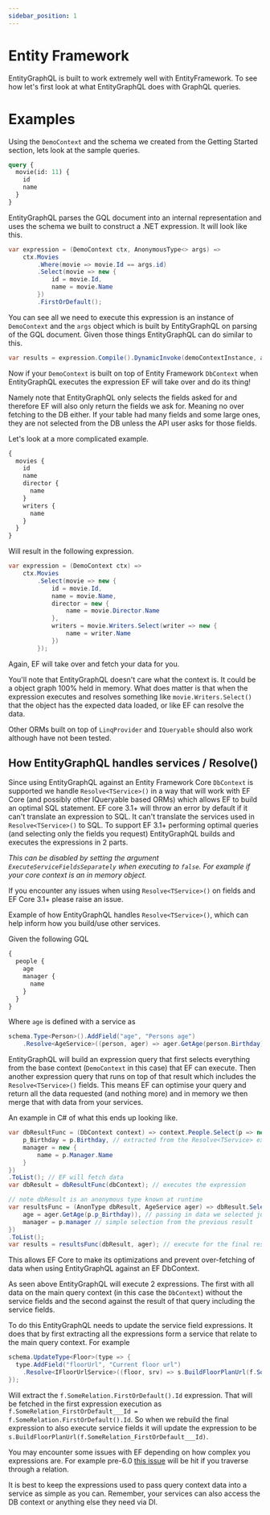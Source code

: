 ```yaml
---
sidebar_position: 1
---
```


# Entity Framework

EntityGraphQL is built to work extremely well with EntityFramework. To see how let's first look at what EntityGraphQL does with GraphQL queries.

# Examples

Using the `DemoContext` and the schema we created from the Getting Started section, lets look at the sample queries.

```graphql
query {
  movie(id: 11) {
    id
    name
  }
}
```

EntityGraphQL parses the GQL document into an internal representation and uses the schema we built to construct a .NET expression. It will look like this.

```cs
var expression = (DemoContext ctx, AnonymousType<> args) =>
    ctx.Movies
        .Where(movie => movie.Id == args.id)
        .Select(movie => new {
            id = movie.Id,
            name = movie.Name
        })
        .FirstOrDefault();
```

You can see all we need to execute this expression is an instance of `DemoContext` and the `args` object which is built by EntityGraphQL on parsing of the GQL document. Given those things EntityGraphQL can do similar to this.

```cs
var results = expression.Compile().DynamicInvoke(demoContextInstance, argInstance);
```

Now if your `DemoContext` is built on top of Entity Framework `DbContext` when EntityGraphQL executes the expression EF will take over and do its thing!

Namely note that EntityGraphQL only selects the fields asked for and therefore EF will also only return the fields we ask for. Meaning no over fetching to the DB either. If your table had many fields and some large ones, they are not selected from the DB unless the API user asks for those fields.

Let's look at a more complicated example.

```graphql
{
  movies {
    id
    name
    director {
      name
    }
    writers {
      name
    }
  }
}
```

Will result in the following expression.

```cs
var expression = (DemoContext ctx) =>
    ctx.Movies
        .Select(movie => new {
            id = movie.Id,
            name = movie.Name,
            director = new {
                name = movie.Director.Name
            },
            writers = movie.Writers.Select(writer => new {
                name = writer.Name
            })
        });
```

Again, EF will take over and fetch your data for you.

You'll note that EntityGraphQL doesn't care what the context is. It could be a object graph 100% held in memory. What does matter is that when the expression executes and resolves something like `movie.Writers.Select()` that the object has the expected data loaded, or like EF can resolve the data.

Other ORMs built on top of `LinqProvider` and `IQueryable` should also work although have not been tested.

## How EntityGraphQL handles services / Resolve<TService>()

Since using EntityGraphQL against an Entity Framework Core `DbContext` is supported we handle `Resolve<TService>()` in a way that will work with EF Core (and possibly other IQueryable based ORMs) which allows EF to build an optimal SQL statement. EF core 3.1+ will throw an error by default if it can't translate an expression to SQL. It can't translate the services used in `Resolve<TService>()` to SQL. To support EF 3.1+ performing optimal queries (and selecting only the fields you request) EntityGraphQL builds and executes the expressions in 2 parts.

_This can be disabled by setting the argument `ExecuteServiceFieldsSeparately` when executing to `false`. For example if your core context is an in memory object._

If you encounter any issues when using `Resolve<TService>()` on fields and EF Core 3.1+ please raise an issue.

Example of how EntityGraphQL handles `Resolve<TService>()`, which can help inform how you build/use other services.

Given the following GQL

```graphql
{
  people {
    age
    manager {
      name
    }
  }
}
```

Where `age` is defined with a service as

```cs
schema.Type<Person>().AddField("age", "Persons age")
    .Resolve<AgeService>((person, ager) => ager.GetAge(person.Birthday));
```

EntityGraphQL will build an expression query that first selects everything from the base context (`DemoContext` in this case) that EF can execute. Then another expression query that runs on top of that result which includes the `Resolve<TService>()` fields. This means EF can optimise your query and return all the data requested (and nothing more) and in memory we then merge that with data from your services.

An example in C# of what this ends up looking like.

```cs
var dbResultFunc = (DbContext context) => context.People.Select(p => new {
    p_Birthday = p.Birthday, // extracted from the Resolve<TService> expression as it is needed in the in-memory resolution
    manager = new {
        name = p.Manager.Name
    }
})
.ToList(); // EF will fetch data
var dbResult = dbResultFunc(dbContext); // executes the expression

// note dbResult is an anonymous type known at runtime
var resultsFunc = (AnonType dbResult, AgeService ager) => dbResult.Select(p => {
    age = ager.GetAge(p.p_Birthday)), // passing in data we selected just for this
    manager = p.manager // simple selection from the previous result
})
.ToList();
var results = resultsFunc(dbResult, ager); // execute for the final result
```

This allows EF Core to make its optimizations and prevent over-fetching of data when using EntityGraphQL against an EF DbContext.

As seen above EntityGraphQL will execute 2 expressions. The first with all data on the main query context (in this case the `DbContext`) without the service fields and the second against the result of that query including the service fields.

To do this EntityGraphQL needs to update the service field expressions. It does that by first extracting all the expressions form a service that relate to the main query context. For example

```cs
schema.UpdateType<Floor>(type => {
  type.AddField("floorUrl", "Current floor url")
    .Resolve<IFloorUrlService>((floor, srv) => s.BuildFloorPlanUrl(f.SomeRelation.FirstOrDefault().Id));
});
```

Will extract the `f.SomeRelation.FirstOrDefault().Id` expression. That will be fetched in the first expression execution as `f.SomeRelation_FirstOrDefault___Id = f.SomeRelation.FirstOrDefault().Id`. So when we rebuild the final expression to also execute service fields it will update the expression to be `s.BuildFloorPlanUrl(f.SomeRelation_FirstOrDefault___Id)`.

You may encounter some issues with EF depending on how complex you expressions are. For example pre-6.0 [this issue](https://github.com/dotnet/efcore/issues/23205) will be hit if you traverse through a relation.

It is best to keep the expressions used to pass query context data into a service as simple as you can. Remember, your services can also access the DB context or anything else they need via DI.
